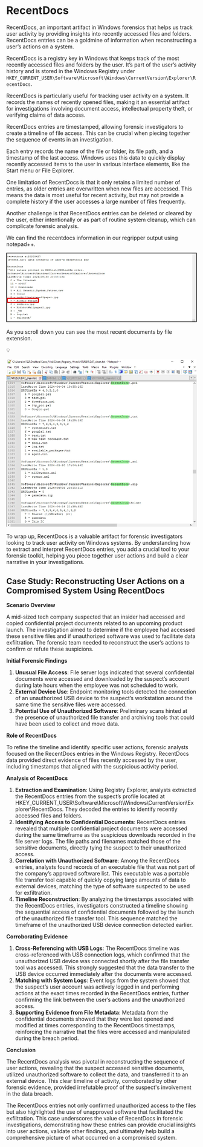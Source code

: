 # RecentDocs

RecentDocs, an important artifact in Windows forensics that helps us track user activity by providing insights into recently accessed files and folders. RecentDocs entries can be a goldmine of information when reconstructing a user’s actions on a system. 

RecentDocs is a registry key in Windows that keeps track of the most recently accessed files and folders by the user. It’s part of the user’s activity history and is stored in the Windows Registry under `HKEY_CURRENT_USER\Software\Microsoft\Windows\CurrentVersion\Explorer\RecentDocs`.

RecentDocs is particularly useful for tracking user activity on a system. It records the names of recently opened files, making it an essential artifact for investigations involving document access, intellectual property theft, or verifying claims of data access.

RecentDocs entries are timestamped, allowing forensic investigators to create a timeline of file access. This can be crucial when piecing together the sequence of events in an investigation.

Each entry records the name of the file or folder, its file path, and a timestamp of the last access. Windows uses this data to quickly display recently accessed items to the user in various interface elements, like the Start menu or File Explorer.

One limitation of RecentDocs is that it only retains a limited number of entries, as older entries are overwritten when new files are accessed. This means the data is most useful for recent activity, but may not provide a complete history if the user accesses a large number of files frequently.

Another challenge is that RecentDocs entries can be deleted or cleared by the user, either intentionally or as part of routine system cleanup, which can complicate forensic analysis.

We can find the recentdocs information in our regripper output using notepad++.

![image.png](Screenshots/image55.webp)

As you scroll down you can see the most recent documents by file extension.

<aside>
💡

![Untitled](Screenshots/image56.webp)

</aside>

To wrap up, RecentDocs is a valuable artifact for forensic investigators looking to track user activity on Windows systems. By understanding how to extract and interpret RecentDocs entries, you add a crucial tool to your forensic toolkit, helping you piece together user actions and build a clear narrative in your investigations.

## **Case Study: Reconstructing User Actions on a Compromised System Using RecentDocs**

**Scenario Overview**

A mid-sized tech company suspected that an insider had accessed and copied confidential project documents related to an upcoming product launch. The investigation aimed to determine if the employee had accessed these sensitive files and if unauthorized software was used to facilitate data exfiltration. The forensic team needed to reconstruct the user’s actions to confirm or refute these suspicions.

**Initial Forensic Findings**

1. **Unusual File Access**: File server logs indicated that several confidential documents were accessed and downloaded by the suspect’s account during late hours when the employee was not scheduled to work.
2. **External Device Use**: Endpoint monitoring tools detected the connection of an unauthorized USB device to the suspect’s workstation around the same time the sensitive files were accessed.
3. **Potential Use of Unauthorized Software**: Preliminary scans hinted at the presence of unauthorized file transfer and archiving tools that could have been used to collect and move data.

**Role of RecentDocs**

To refine the timeline and identify specific user actions, forensic analysts focused on the RecentDocs entries in the Windows Registry. RecentDocs data provided direct evidence of files recently accessed by the user, including timestamps that aligned with the suspicious activity period.

**Analysis of RecentDocs**

1. **Extraction and Examination**: Using Registry Explorer, analysts extracted the RecentDocs entries from the suspect’s profile located at HKEY_CURRENT_USER\Software\Microsoft\Windows\CurrentVersion\Explorer\RecentDocs. They decoded the entries to identify recently accessed files and folders.
2. **Identifying Access to Confidential Documents**: RecentDocs entries revealed that multiple confidential project documents were accessed during the same timeframe as the suspicious downloads recorded in the file server logs. The file paths and filenames matched those of the sensitive documents, directly tying the suspect to their unauthorized access.
3. **Correlation with Unauthorized Software**: Among the RecentDocs entries, analysts found records of an executable file that was not part of the company’s approved software list. This executable was a portable file transfer tool capable of quickly copying large amounts of data to external devices, matching the type of software suspected to be used for exfiltration.
4. **Timeline Reconstruction**: By analyzing the timestamps associated with the RecentDocs entries, investigators constructed a timeline showing the sequential access of confidential documents followed by the launch of the unauthorized file transfer tool. This sequence matched the timeframe of the unauthorized USB device connection detected earlier.

**Corroborating Evidence**

1. **Cross-Referencing with USB Logs**: The RecentDocs timeline was cross-referenced with USB connection logs, which confirmed that the unauthorized USB device was connected shortly after the file transfer tool was accessed. This strongly suggested that the data transfer to the USB device occurred immediately after the documents were accessed.
2. **Matching with System Logs**: Event logs from the system showed that the suspect’s user account was actively logged in and performing actions at the exact times recorded in the RecentDocs entries, further confirming the link between the user’s actions and the unauthorized access.
3. **Supporting Evidence from File Metadata**: Metadata from the confidential documents showed that they were last opened and modified at times corresponding to the RecentDocs timestamps, reinforcing the narrative that the files were accessed and manipulated during the breach period.

**Conclusion**

The RecentDocs analysis was pivotal in reconstructing the sequence of user actions, revealing that the suspect accessed sensitive documents, utilized unauthorized software to collect the data, and transferred it to an external device. This clear timeline of activity, corroborated by other forensic evidence, provided irrefutable proof of the suspect's involvement in the data breach.

The RecentDocs entries not only confirmed unauthorized access to the files but also highlighted the use of unapproved software that facilitated the exfiltration. This case underscores the value of RecentDocs in forensic investigations, demonstrating how these entries can provide crucial insights into user actions, validate other findings, and ultimately help build a comprehensive picture of what occurred on a compromised system.
